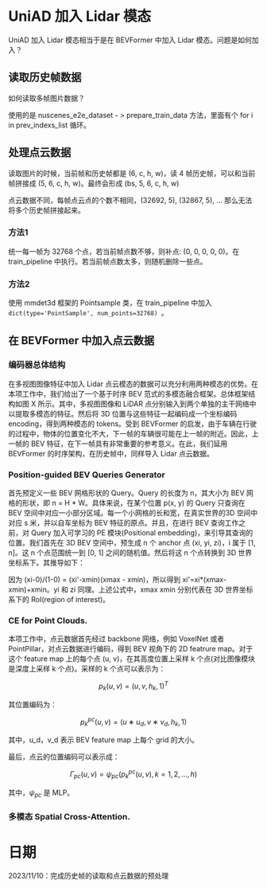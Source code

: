 # UniAD 加入 Lidar 模态

UniAD 加入 Lidar 模态相当于是在 BEVFormer 中加入 Lidar 模态。问题是如何加入？

## 读取历史帧数据

如何读取多帧图片数据？

使用的是 nuscenes_e2e_dataset - > prepare_train_data 方法，里面有个 for i in prev_indexs_list 循环。

## 处理点云数据

读取图片的时候，当前帧和历史帧都是 (6, c, h, w)，读 4 帧历史帧，可以和当前帧拼接成 (5, 6, c, h, w)。最终会形成 (bs, 5, 6, c, h, w)

点云数据不同，每帧点云点的个数不相同，(32692, 5), (32867, 5), ... 那么无法将多个历史帧拼接起来。

### 方法1

统一每一帧为 32768 个点，若当前帧点数不够，则补点: (0, 0, 0, 0, 0)。在 train_pipeline 中执行。若当前帧点数太多，则随机删除一些点。

### 方法2

使用 mmdet3d 框架的 Pointsample 类，在 train_pipeline 中加入 `dict(type='PointSample', num_points=32768) `。

## 在 BEVFormer 中加入点云数据

### 编码器总体结构

在多视图图像特征中加入 Lidar 点云模态的数据可以充分利用两种模态的优势。在本项工作中，我们给出了一个基于时序 BEV 范式的多模态融合框架。总体框架结构如图 X 所示。其中，多视图图像和 LiDAR 点分别输入到两个单独的主干网络中以提取多模态的特征。然后将 3D 位置与这些特征一起编码成一个坐标编码 encoding，得到两种模态的 tokens。受到 BEVFormer 的启发，由于车辆在行驶的过程中，物体的位置变化不大，下一帧的车辆很可能在上一帧的附近。因此，上一帧的 BEV 特征，在下一帧具有非常重要的参考意义。在此，我们延用 BEVFormer 的时序架构，在历史帧中，同样导入 Lidar 点云数据。

### Position-guided BEV Queries Generator

首先预定义一些 BEV 网格形状的 Query。Query 的长度为 n，其大小为 BEV 网格的形状，即 n = H * W。具体来说，在某个位置 p(x, y) 的 Query 只查询在 BEV 空间中对应一小部分区域。每一个小网格的长和宽，在真实世界的3D 空间中对应 s 米，并以自车坐标为 BEV 特征的原点。并且，在进行 BEV 查询工作之前，对 Query 加入可学习的 PE 模块(Positional embedding)，来引导其查询的位置。我们首先在 3D BEV 空间中，预生成 n 个 anchor 点 (xi, yi, zi)，i 属于 [1, n]。这 n 个点范围统一到 [0, 1] 之间的随机值。然后将这 n 个点转换到 3D 世界坐标系下。其推导如下：

因为 (xi-0)/(1-0) = (xi'-xmin)(xmax - xmin)，所以得到 xi'=xi*(xmax-xmin)+xmin。yi 和 zi 同理。上述公式中，xmax xmin 分别代表在 3D 世界坐标系下的 RoI(region of interest)。


### CE for Point Clouds.

本项工作中，点云数据首先经过 backbone 网络，例如 VoxelNet 或者 PointPillar，对点云数据进行编码，得到 BEV 视角下的 2D featrure map。对于这个 feature map 上的每个点 (u, v)，在其高度位置上采样 k 个点(对比图像模块是深度上采样 k 个点)。采样的 k 个点可以表示为：

$$
p_k (u, v) = (u, v, h_k , 1)^T
$$

其位置编码为：

$$
p^{pc}_k (u, v) =(u ∗ u_d , v ∗ v_d , h_k , 1)
$$

其中，u_d，v_d 表示 BEV feature map 上每个 grid 的大小。

最后，点云的位置编码可以表示成：

$$
Γ_{pc} (u, v) = ψ_{pc} ({p^{pc}_k (u, v),k = 1, 2, ..., h})
$$

其中，$ψ_{pc}$ 是 MLP。

### 多模态 Spatial Cross-Attention.

# 日期

2023/11/10：完成历史帧的读取和点云数据的预处理
